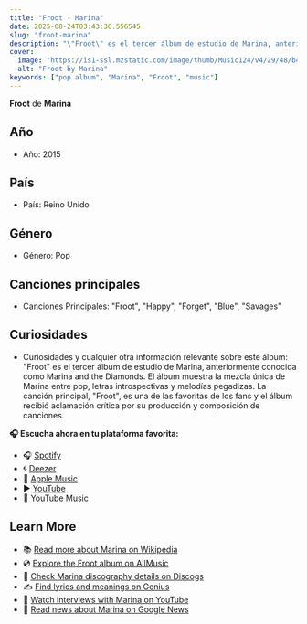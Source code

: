 ```yaml
---
title: "Froot - Marina"
date: 2025-08-24T03:43:36.556545
slug: "froot-marina"
description: "\"Froot\" es el tercer álbum de estudio de Marina, anteriormente conocida como Marina and the Diamonds."
cover:
  image: "https://is1-ssl.mzstatic.com/image/thumb/Music124/v4/29/48/b4/2948b4aa-460c-d8d9-4cf3-b0a25e433e87/dj.hnanvgmw.jpg/500x500bb.jpg"
  alt: "Froot by Marina"
keywords: ["pop album", "Marina", "Froot", "music"]
---
```


**Froot** de **Marina**

## Año
- Año: 2015
## País
- País: Reino Unido
## Género
- Género: Pop
## Canciones principales
- Canciones Principales: "Froot", "Happy", "Forget", "Blue", "Savages"
## Curiosidades
- Curiosidades y cualquier otra información relevante sobre este álbum: "Froot" es el tercer álbum de estudio de Marina, anteriormente conocida como Marina and the Diamonds. El álbum muestra la mezcla única de Marina entre pop, letras introspectivas y melodías pegadizas. La canción principal, "Froot", es una de las favoritas de los fans y el álbum recibió aclamación crítica por su producción y composición de canciones.



**🎧 Escucha ahora en tu plataforma favorita:**

- 🎧 [Spotify](https://open.spotify.com/search/Froot%20Marina)
- 🌀 [Deezer](https://www.deezer.com/search/Froot%20Marina)
- 🍎 [Apple Music](https://music.apple.com/search?term=Froot%20Marina)
- ▶️ [YouTube](https://www.youtube.com/results?search_query=Froot%20Marina)
- 🎵 [YouTube Music](https://music.youtube.com/search?q=Froot%20Marina)

## Learn More

- 📚 [Read more about Marina on Wikipedia](https://en.wikipedia.org/wiki/Marina)
- 💿 [Explore the Froot album on AllMusic](https://www.allmusic.com/search/albums/Froot)
- 📀 [Check Marina discography details on Discogs](https://www.discogs.com/search/?q=Froot+Marina&type=all)
- ✍️ [Find lyrics and meanings on Genius](https://genius.com/search?q=Froot%20Marina)
- 🎤 [Watch interviews with Marina on YouTube](https://www.youtube.com/results?search_query=Marina+interview)
- 📰 [Read news about Marina on Google News](https://news.google.com/search?q=Marina)